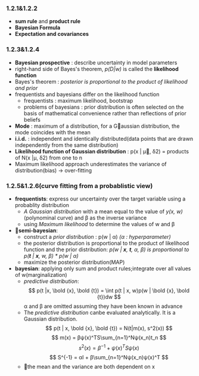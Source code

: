 ### 1.2.1&1.2.2
- **sum rule** and **product rule**
- **Bayesian Formula**
- **Expectation and covariances**

### 1.2.3&1.2.4
- **Bayesian prospective** : describe uncertainty in model parameters
- right-hand side of Bayes's theorem, *p(D|w)* is called the **likelihood function**
- Bayes's theorem : *posterior is proportional to the product of likelihood and prior*
- frequentists and bayesians differ on the likelihood function
    - frequentists : maximum likelihood, bootstrap
    - problems of bayesians : prior distribution is often selected on the basis of mathematical convenience rather than reflections of prior beliefs
- **Mode** : maximum of a distribution, for a Gaussian distribution, the mode coincides with the mean
- **i.i.d.** : independent and identically distributed(data points that are drawn independently from the same distribution)
- **Likelihood function of Gaussian distribution** : p(x | μ, δ2) = products of N(x |μ, δ2) from one to n
- Maximum likelihood approach underestimates the variance of distribution(bias) -> over-fitting

### 1.2.5&1.2.6(curve fitting from a probablistic view)
- **frequentists**: express our uncertainty over the target variable using a probablity distribution
    - *A Gaussian distribution* with a mean equal to the value of *y(x, w)*(polynominal curve) and β as the inverse variance
    - using *Maximum likelihood* to determine the values of w and β
- **semi-bayesian**:
    - construct a *prior distribution* : p(w | α) *(α : hyperparameter)*
    - the posterior distribution is proportional to the product of likelihood function and the prior distribution:
    *p(w | **x**, **t**, α, β) is proportional to p(**t** | **x**, w, β) * p(w | α)*
    - maximize the posterior distribution(MAP)
- **bayesian**: applying only sum and product rules;integrate over all values of w(marginalization)
    - *predictive distribution*:
    $$ p(t |x, \bold {x}, \bold {t}) = \int p(t | x, w)p(w | \bold {x}, \bold {t})dw $$
    α and β are omitted assuming they have been known in advance
    - The *predictive distribution* canbe evaluated analytically. It is a Gaussian distribution.
    $$ p(t | x, \bold {x}, \bold {t}) = N(t|m(x), s^2(x)) $$
    $$ m(x) = βψ(x)^TS\sum_{n=1}^Nψ(x_n)t_n $$
    $$ s^2(x) = β^{-1} + ψ(x)^TSψ(x) $$
    $$ S^{-1} = αI + β\sum_{n=1}^Nψ(x_n)ψ(x)^T $$
    - the mean and the variance are both dependent on x